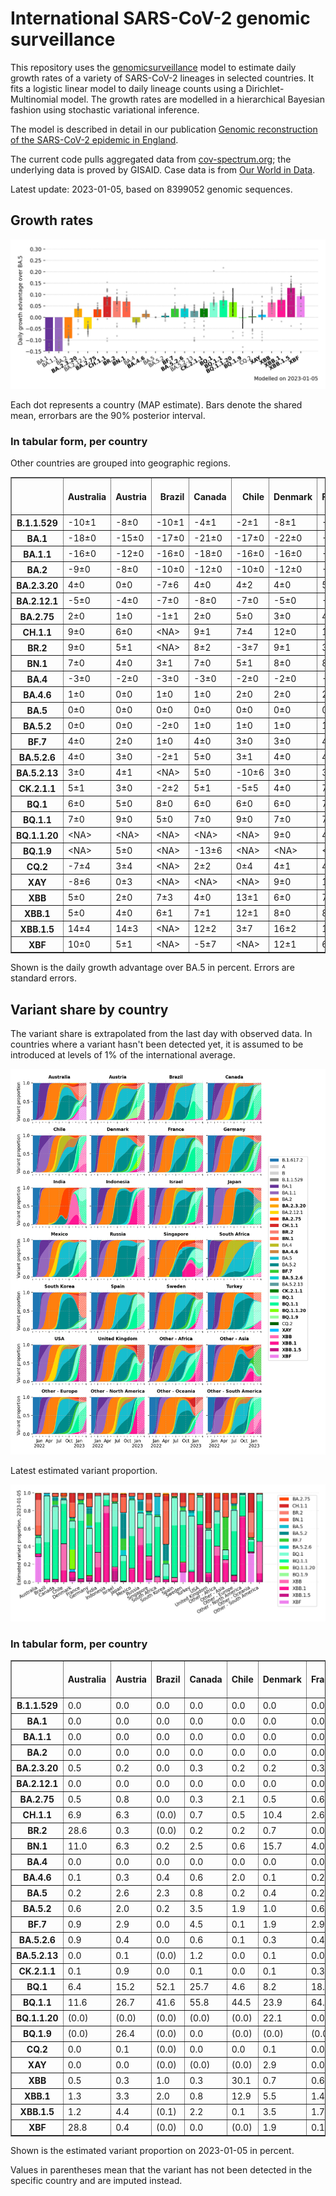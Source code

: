 # International SARS-CoV-2 genomic surveillance

This repository uses the [genomicsurveillance](https://github.com/gerstung-lab/genomicsurveillance) model to estimate daily growth rates of a variety of SARS-CoV-2 lineages in selected countries. It fits a logistic linear model to daily lineage counts using a Dirichlet-Multinomial model. The growth rates are modelled in a hierarchical Bayesian fashion using stochastic variational inference. 

The model is described in detail in our publication [Genomic reconstruction of the SARS-CoV-2 epidemic in England](https://www.nature.com/articles/s41586-021-04069-y).

The current code pulls aggregated data from [cov-spectrum.org](cov-spectrum.org); the underlying data is proved by GISAID. Case data is from [Our World in Data](https://ourworldindata.org/explorers/coronavirus-data-explorer).

Latest update: 2023-01-05, based on 8399052 genomic sequences.

## Growth rates
![Growth rates](plots/growth-rate-latest.png)

Each dot represents a country (MAP estimate). Bars denote the shared mean, errorbars are the 90% posterior interval.

### In tabular form, per country

Other countries are grouped into geographic regions.

<small><table border="1" class="dataframe">
  <thead>
    <tr style="text-align: right;">
      <th></th>
      <th>Australia</th>
      <th>Austria</th>
      <th>Brazil</th>
      <th>Canada</th>
      <th>Chile</th>
      <th>Denmark</th>
      <th>France</th>
      <th>Germany</th>
      <th>India</th>
      <th>Indonesia</th>
      <th>Israel</th>
      <th>Japan</th>
      <th>Mexico</th>
      <th>Other - Africa</th>
      <th>Other - Asia</th>
      <th>Other - Europe</th>
      <th>Other - North America</th>
      <th>Other - Oceania</th>
      <th>Other - South America</th>
      <th>Russia</th>
      <th>Singapore</th>
      <th>South Africa</th>
      <th>South Korea</th>
      <th>Spain</th>
      <th>Sweden</th>
      <th>Turkey</th>
      <th>USA</th>
      <th>United Kingdom</th>
    </tr>
  </thead>
  <tbody>
    <tr>
      <th>B.1.1.529</th>
      <td>-10±1</td>
      <td>-8±0</td>
      <td>-10±1</td>
      <td>-4±1</td>
      <td>-2±1</td>
      <td>-8±1</td>
      <td>-9±1</td>
      <td>-5±0</td>
      <td>-4±0</td>
      <td>-7±1</td>
      <td>-5±1</td>
      <td>-3±1</td>
      <td>-3±1</td>
      <td>-7±0</td>
      <td>-4±0</td>
      <td>-15±0</td>
      <td>-16±1</td>
      <td>-9±1</td>
      <td>-9±1</td>
      <td>-11±1</td>
      <td>-4±1</td>
      <td>-9±0</td>
      <td>-1±1</td>
      <td>-5±1</td>
      <td>-8±0</td>
      <td>-13±1</td>
      <td>-3±0</td>
      <td>-11±0</td>
    </tr>
    <tr>
      <th>BA.1</th>
      <td>-18±0</td>
      <td>-15±0</td>
      <td>-17±0</td>
      <td>-21±0</td>
      <td>-17±0</td>
      <td>-22±0</td>
      <td>-19±0</td>
      <td>-20±0</td>
      <td>-13±0</td>
      <td>-15±0</td>
      <td>-21±0</td>
      <td>-22±0</td>
      <td>-16±0</td>
      <td>-14±0</td>
      <td>-12±0</td>
      <td>-19±0</td>
      <td>-20±0</td>
      <td>-21±0</td>
      <td>-16±0</td>
      <td>-17±0</td>
      <td>-16±0</td>
      <td>-15±0</td>
      <td>-21±0</td>
      <td>-19±0</td>
      <td>-20±0</td>
      <td>-21±0</td>
      <td>-20±0</td>
      <td>-22±0</td>
    </tr>
    <tr>
      <th>BA.1.1</th>
      <td>-16±0</td>
      <td>-12±0</td>
      <td>-16±0</td>
      <td>-18±0</td>
      <td>-16±0</td>
      <td>-16±0</td>
      <td>-17±0</td>
      <td>-17±0</td>
      <td>-11±0</td>
      <td>-16±0</td>
      <td>-18±0</td>
      <td>-19±0</td>
      <td>-15±0</td>
      <td>-13±0</td>
      <td>-10±0</td>
      <td>-16±0</td>
      <td>-18±0</td>
      <td>-13±0</td>
      <td>-16±0</td>
      <td>-16±0</td>
      <td>-9±0</td>
      <td>-14±0</td>
      <td>-17±0</td>
      <td>-16±0</td>
      <td>-17±0</td>
      <td>-16±0</td>
      <td>-18±0</td>
      <td>-18±0</td>
    </tr>
    <tr>
      <th>BA.2</th>
      <td>-9±0</td>
      <td>-8±0</td>
      <td>-10±0</td>
      <td>-12±0</td>
      <td>-10±0</td>
      <td>-12±0</td>
      <td>-9±0</td>
      <td>-10±0</td>
      <td>-4±0</td>
      <td>-8±0</td>
      <td>-10±0</td>
      <td>-11±0</td>
      <td>-9±0</td>
      <td>-7±0</td>
      <td>-5±0</td>
      <td>-10±0</td>
      <td>-12±0</td>
      <td>-9±0</td>
      <td>-9±0</td>
      <td>-10±0</td>
      <td>-4±0</td>
      <td>-8±0</td>
      <td>-9±0</td>
      <td>-8±0</td>
      <td>-12±0</td>
      <td>-8±0</td>
      <td>-10±0</td>
      <td>-10±0</td>
    </tr>
    <tr>
      <th>BA.2.3.20</th>
      <td>4±0</td>
      <td>0±0</td>
      <td>-7±6</td>
      <td>4±0</td>
      <td>4±2</td>
      <td>4±0</td>
      <td>5±0</td>
      <td>4±0</td>
      <td>3±7</td>
      <td>6±1</td>
      <td>5±0</td>
      <td>3±0</td>
      <td>&lt;NA&gt;</td>
      <td>-1±4</td>
      <td>4±0</td>
      <td>5±0</td>
      <td>2±1</td>
      <td>4±1</td>
      <td>-2±2</td>
      <td>1±2</td>
      <td>3±0</td>
      <td>-5±4</td>
      <td>4±0</td>
      <td>6±1</td>
      <td>4±1</td>
      <td>-16±7</td>
      <td>5±0</td>
      <td>5±0</td>
    </tr>
    <tr>
      <th>BA.2.12.1</th>
      <td>-5±0</td>
      <td>-4±0</td>
      <td>-7±0</td>
      <td>-8±0</td>
      <td>-7±0</td>
      <td>-5±0</td>
      <td>-4±0</td>
      <td>-4±0</td>
      <td>-5±0</td>
      <td>-5±0</td>
      <td>-6±0</td>
      <td>-8±0</td>
      <td>-6±0</td>
      <td>-4±0</td>
      <td>-3±0</td>
      <td>-4±0</td>
      <td>-7±0</td>
      <td>-6±0</td>
      <td>-6±0</td>
      <td>-7±1</td>
      <td>-2±0</td>
      <td>-2±1</td>
      <td>-5±0</td>
      <td>-3±0</td>
      <td>-6±0</td>
      <td>-4±0</td>
      <td>-7±0</td>
      <td>-4±0</td>
    </tr>
    <tr>
      <th>BA.2.75</th>
      <td>2±0</td>
      <td>1±0</td>
      <td>-1±1</td>
      <td>2±0</td>
      <td>5±0</td>
      <td>3±0</td>
      <td>4±0</td>
      <td>4±0</td>
      <td>4±0</td>
      <td>6±0</td>
      <td>4±0</td>
      <td>2±0</td>
      <td>3±1</td>
      <td>5±0</td>
      <td>3±0</td>
      <td>4±0</td>
      <td>3±1</td>
      <td>2±0</td>
      <td>4±0</td>
      <td>1±0</td>
      <td>2±0</td>
      <td>-1±1</td>
      <td>3±0</td>
      <td>6±0</td>
      <td>4±0</td>
      <td>4±0</td>
      <td>3±0</td>
      <td>4±0</td>
    </tr>
    <tr>
      <th>CH.1.1</th>
      <td>9±0</td>
      <td>6±0</td>
      <td>&lt;NA&gt;</td>
      <td>9±1</td>
      <td>7±4</td>
      <td>12±0</td>
      <td>12±1</td>
      <td>11±1</td>
      <td>15±1</td>
      <td>12±2</td>
      <td>11±1</td>
      <td>6±0</td>
      <td>7±4</td>
      <td>6±5</td>
      <td>9±0</td>
      <td>9±0</td>
      <td>-1±7</td>
      <td>9±1</td>
      <td>2±4</td>
      <td>6±4</td>
      <td>8±1</td>
      <td>-9±6</td>
      <td>8±1</td>
      <td>13±3</td>
      <td>12±1</td>
      <td>-10±8</td>
      <td>9±0</td>
      <td>12±0</td>
    </tr>
    <tr>
      <th>BR.2</th>
      <td>9±0</td>
      <td>5±1</td>
      <td>&lt;NA&gt;</td>
      <td>8±2</td>
      <td>-3±7</td>
      <td>9±1</td>
      <td>3±4</td>
      <td>7±2</td>
      <td>10±4</td>
      <td>-4±8</td>
      <td>-8±8</td>
      <td>6±1</td>
      <td>&lt;NA&gt;</td>
      <td>&lt;NA&gt;</td>
      <td>11±3</td>
      <td>7±2</td>
      <td>&lt;NA&gt;</td>
      <td>12±1</td>
      <td>&lt;NA&gt;</td>
      <td>&lt;NA&gt;</td>
      <td>9±1</td>
      <td>&lt;NA&gt;</td>
      <td>4±2</td>
      <td>-4±8</td>
      <td>&lt;NA&gt;</td>
      <td>&lt;NA&gt;</td>
      <td>8±1</td>
      <td>9±1</td>
    </tr>
    <tr>
      <th>BN.1</th>
      <td>7±0</td>
      <td>4±0</td>
      <td>3±1</td>
      <td>7±0</td>
      <td>5±1</td>
      <td>8±0</td>
      <td>8±0</td>
      <td>7±0</td>
      <td>11±0</td>
      <td>10±0</td>
      <td>7±0</td>
      <td>6±0</td>
      <td>5±1</td>
      <td>6±0</td>
      <td>7±0</td>
      <td>7±0</td>
      <td>5±1</td>
      <td>8±1</td>
      <td>8±1</td>
      <td>6±1</td>
      <td>5±0</td>
      <td>4±2</td>
      <td>7±0</td>
      <td>9±1</td>
      <td>8±0</td>
      <td>8±1</td>
      <td>7±0</td>
      <td>7±0</td>
    </tr>
    <tr>
      <th>BA.4</th>
      <td>-3±0</td>
      <td>-2±0</td>
      <td>-3±0</td>
      <td>-3±0</td>
      <td>-2±0</td>
      <td>-2±0</td>
      <td>-1±0</td>
      <td>-2±0</td>
      <td>-3±0</td>
      <td>-2±0</td>
      <td>-2±0</td>
      <td>-4±0</td>
      <td>-2±0</td>
      <td>-2±0</td>
      <td>-2±0</td>
      <td>-2±0</td>
      <td>-2±0</td>
      <td>-3±0</td>
      <td>-3±0</td>
      <td>-4±1</td>
      <td>-2±0</td>
      <td>-2±0</td>
      <td>-3±0</td>
      <td>-1±0</td>
      <td>-2±0</td>
      <td>-2±0</td>
      <td>-2±0</td>
      <td>-2±0</td>
    </tr>
    <tr>
      <th>BA.4.6</th>
      <td>1±0</td>
      <td>0±0</td>
      <td>1±0</td>
      <td>1±0</td>
      <td>2±0</td>
      <td>2±0</td>
      <td>2±0</td>
      <td>2±0</td>
      <td>3±1</td>
      <td>3±0</td>
      <td>2±0</td>
      <td>1±0</td>
      <td>2±0</td>
      <td>2±0</td>
      <td>2±0</td>
      <td>2±0</td>
      <td>0±0</td>
      <td>1±0</td>
      <td>1±0</td>
      <td>0±1</td>
      <td>1±1</td>
      <td>0±0</td>
      <td>1±0</td>
      <td>3±0</td>
      <td>2±0</td>
      <td>2±1</td>
      <td>1±0</td>
      <td>1±0</td>
    </tr>
    <tr>
      <th>BA.5</th>
      <td>0±0</td>
      <td>0±0</td>
      <td>0±0</td>
      <td>0±0</td>
      <td>0±0</td>
      <td>0±0</td>
      <td>0±0</td>
      <td>0±0</td>
      <td>0±0</td>
      <td>0±0</td>
      <td>0±0</td>
      <td>0±0</td>
      <td>0±0</td>
      <td>0±0</td>
      <td>0±0</td>
      <td>0±0</td>
      <td>0±0</td>
      <td>0±0</td>
      <td>0±0</td>
      <td>0±0</td>
      <td>0±0</td>
      <td>0±0</td>
      <td>0±0</td>
      <td>0±0</td>
      <td>0±0</td>
      <td>0±0</td>
      <td>0±0</td>
      <td>0±0</td>
    </tr>
    <tr>
      <th>BA.5.2</th>
      <td>0±0</td>
      <td>0±0</td>
      <td>-2±0</td>
      <td>1±0</td>
      <td>1±0</td>
      <td>1±0</td>
      <td>1±0</td>
      <td>1±0</td>
      <td>0±0</td>
      <td>1±0</td>
      <td>0±0</td>
      <td>1±0</td>
      <td>0±0</td>
      <td>0±0</td>
      <td>0±0</td>
      <td>1±0</td>
      <td>1±0</td>
      <td>0±0</td>
      <td>1±0</td>
      <td>0±0</td>
      <td>1±0</td>
      <td>-1±0</td>
      <td>2±0</td>
      <td>1±0</td>
      <td>1±0</td>
      <td>1±0</td>
      <td>1±0</td>
      <td>1±0</td>
    </tr>
    <tr>
      <th>BF.7</th>
      <td>4±0</td>
      <td>2±0</td>
      <td>1±0</td>
      <td>4±0</td>
      <td>3±0</td>
      <td>3±0</td>
      <td>4±0</td>
      <td>4±0</td>
      <td>10±1</td>
      <td>4±1</td>
      <td>4±0</td>
      <td>5±0</td>
      <td>4±0</td>
      <td>2±1</td>
      <td>13±0</td>
      <td>3±0</td>
      <td>3±0</td>
      <td>5±0</td>
      <td>3±0</td>
      <td>1±0</td>
      <td>6±1</td>
      <td>2±1</td>
      <td>5±0</td>
      <td>4±0</td>
      <td>3±0</td>
      <td>2±1</td>
      <td>4±0</td>
      <td>3±0</td>
    </tr>
    <tr>
      <th>BA.5.2.6</th>
      <td>4±0</td>
      <td>3±0</td>
      <td>-2±1</td>
      <td>5±0</td>
      <td>3±1</td>
      <td>4±0</td>
      <td>4±0</td>
      <td>4±0</td>
      <td>5±1</td>
      <td>5±0</td>
      <td>4±0</td>
      <td>5±0</td>
      <td>-5±3</td>
      <td>4±0</td>
      <td>3±0</td>
      <td>4±0</td>
      <td>1±1</td>
      <td>4±1</td>
      <td>0±2</td>
      <td>3±0</td>
      <td>3±0</td>
      <td>0±0</td>
      <td>4±0</td>
      <td>5±1</td>
      <td>4±0</td>
      <td>4±0</td>
      <td>4±0</td>
      <td>4±0</td>
    </tr>
    <tr>
      <th>BA.5.2.13</th>
      <td>3±0</td>
      <td>4±1</td>
      <td>&lt;NA&gt;</td>
      <td>5±0</td>
      <td>-10±6</td>
      <td>3±0</td>
      <td>3±1</td>
      <td>5±0</td>
      <td>&lt;NA&gt;</td>
      <td>2±1</td>
      <td>5±1</td>
      <td>-10±5</td>
      <td>1±2</td>
      <td>1±2</td>
      <td>5±1</td>
      <td>4±0</td>
      <td>-1±2</td>
      <td>-5±3</td>
      <td>-10±5</td>
      <td>2±2</td>
      <td>3±2</td>
      <td>-9±5</td>
      <td>-2±2</td>
      <td>3±1</td>
      <td>3±1</td>
      <td>1±2</td>
      <td>4±0</td>
      <td>4±0</td>
    </tr>
    <tr>
      <th>CK.2.1.1</th>
      <td>5±1</td>
      <td>3±0</td>
      <td>-2±2</td>
      <td>5±1</td>
      <td>-5±5</td>
      <td>4±0</td>
      <td>7±1</td>
      <td>4±0</td>
      <td>&lt;NA&gt;</td>
      <td>&lt;NA&gt;</td>
      <td>5±1</td>
      <td>2±2</td>
      <td>1±1</td>
      <td>&lt;NA&gt;</td>
      <td>0±3</td>
      <td>5±0</td>
      <td>&lt;NA&gt;</td>
      <td>4±2</td>
      <td>-4±4</td>
      <td>-4±4</td>
      <td>4±2</td>
      <td>-8±4</td>
      <td>1±2</td>
      <td>6±1</td>
      <td>6±1</td>
      <td>&lt;NA&gt;</td>
      <td>5±0</td>
      <td>6±0</td>
    </tr>
    <tr>
      <th>BQ.1</th>
      <td>6±0</td>
      <td>5±0</td>
      <td>8±0</td>
      <td>6±0</td>
      <td>6±0</td>
      <td>6±0</td>
      <td>7±0</td>
      <td>6±0</td>
      <td>20±1</td>
      <td>11±0</td>
      <td>8±0</td>
      <td>6±0</td>
      <td>7±0</td>
      <td>5±0</td>
      <td>8±0</td>
      <td>6±0</td>
      <td>5±0</td>
      <td>6±0</td>
      <td>9±0</td>
      <td>7±1</td>
      <td>7±0</td>
      <td>3±0</td>
      <td>6±0</td>
      <td>9±0</td>
      <td>6±0</td>
      <td>7±1</td>
      <td>7±0</td>
      <td>6±0</td>
    </tr>
    <tr>
      <th>BQ.1.1</th>
      <td>7±0</td>
      <td>9±0</td>
      <td>5±0</td>
      <td>7±0</td>
      <td>9±0</td>
      <td>7±0</td>
      <td>7±0</td>
      <td>7±0</td>
      <td>22±1</td>
      <td>11±0</td>
      <td>8±0</td>
      <td>6±0</td>
      <td>8±0</td>
      <td>6±0</td>
      <td>8±0</td>
      <td>7±0</td>
      <td>8±0</td>
      <td>8±1</td>
      <td>11±0</td>
      <td>5±1</td>
      <td>7±0</td>
      <td>5±0</td>
      <td>5±0</td>
      <td>10±0</td>
      <td>9±0</td>
      <td>4±1</td>
      <td>8±0</td>
      <td>8±0</td>
    </tr>
    <tr>
      <th>BQ.1.1.20</th>
      <td>&lt;NA&gt;</td>
      <td>&lt;NA&gt;</td>
      <td>&lt;NA&gt;</td>
      <td>&lt;NA&gt;</td>
      <td>&lt;NA&gt;</td>
      <td>9±0</td>
      <td>4±4</td>
      <td>10±2</td>
      <td>&lt;NA&gt;</td>
      <td>&lt;NA&gt;</td>
      <td>-6±7</td>
      <td>&lt;NA&gt;</td>
      <td>&lt;NA&gt;</td>
      <td>&lt;NA&gt;</td>
      <td>&lt;NA&gt;</td>
      <td>2±5</td>
      <td>&lt;NA&gt;</td>
      <td>&lt;NA&gt;</td>
      <td>&lt;NA&gt;</td>
      <td>&lt;NA&gt;</td>
      <td>&lt;NA&gt;</td>
      <td>&lt;NA&gt;</td>
      <td>&lt;NA&gt;</td>
      <td>&lt;NA&gt;</td>
      <td>11±2</td>
      <td>&lt;NA&gt;</td>
      <td>-9±6</td>
      <td>&lt;NA&gt;</td>
    </tr>
    <tr>
      <th>BQ.1.9</th>
      <td>&lt;NA&gt;</td>
      <td>5±0</td>
      <td>&lt;NA&gt;</td>
      <td>-13±6</td>
      <td>&lt;NA&gt;</td>
      <td>&lt;NA&gt;</td>
      <td>&lt;NA&gt;</td>
      <td>&lt;NA&gt;</td>
      <td>-1±5</td>
      <td>&lt;NA&gt;</td>
      <td>-7±4</td>
      <td>&lt;NA&gt;</td>
      <td>&lt;NA&gt;</td>
      <td>&lt;NA&gt;</td>
      <td>&lt;NA&gt;</td>
      <td>-8±5</td>
      <td>&lt;NA&gt;</td>
      <td>&lt;NA&gt;</td>
      <td>-2±4</td>
      <td>&lt;NA&gt;</td>
      <td>&lt;NA&gt;</td>
      <td>&lt;NA&gt;</td>
      <td>4±2</td>
      <td>&lt;NA&gt;</td>
      <td>&lt;NA&gt;</td>
      <td>&lt;NA&gt;</td>
      <td>4±1</td>
      <td>&lt;NA&gt;</td>
    </tr>
    <tr>
      <th>CQ.2</th>
      <td>-7±4</td>
      <td>3±4</td>
      <td>&lt;NA&gt;</td>
      <td>2±2</td>
      <td>0±4</td>
      <td>4±1</td>
      <td>4±2</td>
      <td>-6±5</td>
      <td>&lt;NA&gt;</td>
      <td>&lt;NA&gt;</td>
      <td>-1±3</td>
      <td>4±1</td>
      <td>-3±5</td>
      <td>&lt;NA&gt;</td>
      <td>&lt;NA&gt;</td>
      <td>6±2</td>
      <td>-6±4</td>
      <td>&lt;NA&gt;</td>
      <td>&lt;NA&gt;</td>
      <td>&lt;NA&gt;</td>
      <td>0±4</td>
      <td>-5±5</td>
      <td>-5±4</td>
      <td>&lt;NA&gt;</td>
      <td>&lt;NA&gt;</td>
      <td>&lt;NA&gt;</td>
      <td>7±0</td>
      <td>-9±5</td>
    </tr>
    <tr>
      <th>XAY</th>
      <td>-8±6</td>
      <td>0±3</td>
      <td>&lt;NA&gt;</td>
      <td>&lt;NA&gt;</td>
      <td>&lt;NA&gt;</td>
      <td>9±0</td>
      <td>1±4</td>
      <td>7±2</td>
      <td>&lt;NA&gt;</td>
      <td>&lt;NA&gt;</td>
      <td>-10±5</td>
      <td>&lt;NA&gt;</td>
      <td>&lt;NA&gt;</td>
      <td>&lt;NA&gt;</td>
      <td>&lt;NA&gt;</td>
      <td>9±3</td>
      <td>&lt;NA&gt;</td>
      <td>&lt;NA&gt;</td>
      <td>&lt;NA&gt;</td>
      <td>&lt;NA&gt;</td>
      <td>&lt;NA&gt;</td>
      <td>0±1</td>
      <td>-9±6</td>
      <td>&lt;NA&gt;</td>
      <td>-6±4</td>
      <td>&lt;NA&gt;</td>
      <td>3±2</td>
      <td>5±2</td>
    </tr>
    <tr>
      <th>XBB</th>
      <td>5±0</td>
      <td>2±0</td>
      <td>7±3</td>
      <td>4±0</td>
      <td>13±1</td>
      <td>6±0</td>
      <td>7±0</td>
      <td>6±0</td>
      <td>13±0</td>
      <td>12±0</td>
      <td>7±0</td>
      <td>3±0</td>
      <td>6±3</td>
      <td>8±1</td>
      <td>5±0</td>
      <td>6±0</td>
      <td>7±1</td>
      <td>5±1</td>
      <td>11±0</td>
      <td>9±1</td>
      <td>4±0</td>
      <td>5±2</td>
      <td>4±1</td>
      <td>12±1</td>
      <td>7±1</td>
      <td>-1±5</td>
      <td>7±0</td>
      <td>8±0</td>
    </tr>
    <tr>
      <th>XBB.1</th>
      <td>5±0</td>
      <td>4±0</td>
      <td>6±1</td>
      <td>7±1</td>
      <td>12±1</td>
      <td>8±0</td>
      <td>8±0</td>
      <td>7±0</td>
      <td>15±0</td>
      <td>14±0</td>
      <td>7±0</td>
      <td>3±0</td>
      <td>10±1</td>
      <td>10±1</td>
      <td>7±0</td>
      <td>7±0</td>
      <td>10±0</td>
      <td>6±1</td>
      <td>13±1</td>
      <td>9±1</td>
      <td>4±0</td>
      <td>-2±3</td>
      <td>4±0</td>
      <td>11±1</td>
      <td>9±0</td>
      <td>8±3</td>
      <td>8±0</td>
      <td>8±0</td>
    </tr>
    <tr>
      <th>XBB.1.5</th>
      <td>14±4</td>
      <td>14±3</td>
      <td>&lt;NA&gt;</td>
      <td>12±2</td>
      <td>3±7</td>
      <td>16±2</td>
      <td>13±2</td>
      <td>15±2</td>
      <td>18±2</td>
      <td>&lt;NA&gt;</td>
      <td>16±2</td>
      <td>-4±8</td>
      <td>&lt;NA&gt;</td>
      <td>&lt;NA&gt;</td>
      <td>11±6</td>
      <td>13±1</td>
      <td>11±5</td>
      <td>&lt;NA&gt;</td>
      <td>14±5</td>
      <td>&lt;NA&gt;</td>
      <td>8±6</td>
      <td>&lt;NA&gt;</td>
      <td>9±3</td>
      <td>2±6</td>
      <td>9±3</td>
      <td>&lt;NA&gt;</td>
      <td>18±0</td>
      <td>17±2</td>
    </tr>
    <tr>
      <th>XBF</th>
      <td>10±0</td>
      <td>5±1</td>
      <td>&lt;NA&gt;</td>
      <td>-5±7</td>
      <td>&lt;NA&gt;</td>
      <td>12±1</td>
      <td>6±4</td>
      <td>12±3</td>
      <td>5±3</td>
      <td>&lt;NA&gt;</td>
      <td>11±3</td>
      <td>3±2</td>
      <td>&lt;NA&gt;</td>
      <td>&lt;NA&gt;</td>
      <td>-3±6</td>
      <td>11±1</td>
      <td>&lt;NA&gt;</td>
      <td>13±1</td>
      <td>&lt;NA&gt;</td>
      <td>&lt;NA&gt;</td>
      <td>9±1</td>
      <td>&lt;NA&gt;</td>
      <td>1±3</td>
      <td>11±3</td>
      <td>15±1</td>
      <td>&lt;NA&gt;</td>
      <td>9±1</td>
      <td>11±1</td>
    </tr>
  </tbody>
</table></small>

Shown is the daily growth advantage over BA.5 in percent. Errors are standard errors.

## Variant share by country

The variant share is extrapolated from the last day with observed data. In countries where a variant hasn't been detected yet, it is assumed to be introduced at levels of 1% of the international average. 

![Variant share by country](plots/variant-share-latest.png)

Latest estimated variant proportion.

![Variant share by country](plots/variant-share-bar.png)

### In tabular form, per country

<small><table border="1" class="dataframe">
  <thead>
    <tr style="text-align: right;">
      <th></th>
      <th>Australia</th>
      <th>Austria</th>
      <th>Brazil</th>
      <th>Canada</th>
      <th>Chile</th>
      <th>Denmark</th>
      <th>France</th>
      <th>Germany</th>
      <th>India</th>
      <th>Indonesia</th>
      <th>Israel</th>
      <th>Japan</th>
      <th>Mexico</th>
      <th>Russia</th>
      <th>Singapore</th>
      <th>South Africa</th>
      <th>South Korea</th>
      <th>Spain</th>
      <th>Sweden</th>
      <th>Turkey</th>
      <th>USA</th>
      <th>United Kingdom</th>
      <th>Other - Africa</th>
      <th>Other - Asia</th>
      <th>Other - Europe</th>
      <th>Other - North America</th>
      <th>Other - Oceania</th>
      <th>Other - South America</th>
    </tr>
  </thead>
  <tbody>
    <tr>
      <th>B.1.1.529</th>
      <td>0.0</td>
      <td>0.0</td>
      <td>0.0</td>
      <td>0.0</td>
      <td>0.0</td>
      <td>0.0</td>
      <td>0.0</td>
      <td>0.0</td>
      <td>0.0</td>
      <td>0.0</td>
      <td>0.0</td>
      <td>0.0</td>
      <td>0.0</td>
      <td>0.0</td>
      <td>0.0</td>
      <td>0.0</td>
      <td>0.0</td>
      <td>0.0</td>
      <td>0.0</td>
      <td>0.0</td>
      <td>0.0</td>
      <td>0.0</td>
      <td>0.0</td>
      <td>0.0</td>
      <td>0.0</td>
      <td>0.0</td>
      <td>0.0</td>
      <td>0.0</td>
    </tr>
    <tr>
      <th>BA.1</th>
      <td>0.0</td>
      <td>0.0</td>
      <td>0.0</td>
      <td>0.0</td>
      <td>0.0</td>
      <td>0.0</td>
      <td>0.0</td>
      <td>0.0</td>
      <td>0.0</td>
      <td>0.0</td>
      <td>0.0</td>
      <td>0.0</td>
      <td>0.0</td>
      <td>0.0</td>
      <td>0.0</td>
      <td>0.0</td>
      <td>0.0</td>
      <td>0.0</td>
      <td>0.0</td>
      <td>0.0</td>
      <td>0.0</td>
      <td>0.0</td>
      <td>0.0</td>
      <td>0.0</td>
      <td>0.0</td>
      <td>0.0</td>
      <td>0.0</td>
      <td>0.0</td>
    </tr>
    <tr>
      <th>BA.1.1</th>
      <td>0.0</td>
      <td>0.0</td>
      <td>0.0</td>
      <td>0.0</td>
      <td>0.0</td>
      <td>0.0</td>
      <td>0.0</td>
      <td>0.0</td>
      <td>0.0</td>
      <td>0.0</td>
      <td>0.0</td>
      <td>0.0</td>
      <td>0.0</td>
      <td>0.0</td>
      <td>0.0</td>
      <td>0.0</td>
      <td>0.0</td>
      <td>0.0</td>
      <td>0.0</td>
      <td>0.0</td>
      <td>0.0</td>
      <td>0.0</td>
      <td>0.0</td>
      <td>0.0</td>
      <td>0.0</td>
      <td>0.0</td>
      <td>0.0</td>
      <td>0.0</td>
    </tr>
    <tr>
      <th>BA.2</th>
      <td>0.0</td>
      <td>0.0</td>
      <td>0.0</td>
      <td>0.0</td>
      <td>0.0</td>
      <td>0.0</td>
      <td>0.0</td>
      <td>0.0</td>
      <td>0.0</td>
      <td>0.0</td>
      <td>0.0</td>
      <td>0.0</td>
      <td>0.0</td>
      <td>0.0</td>
      <td>0.0</td>
      <td>0.0</td>
      <td>0.0</td>
      <td>0.0</td>
      <td>0.0</td>
      <td>0.0</td>
      <td>0.0</td>
      <td>0.0</td>
      <td>0.0</td>
      <td>0.0</td>
      <td>0.0</td>
      <td>0.0</td>
      <td>0.0</td>
      <td>0.0</td>
    </tr>
    <tr>
      <th>BA.2.3.20</th>
      <td>0.5</td>
      <td>0.2</td>
      <td>0.0</td>
      <td>0.3</td>
      <td>0.2</td>
      <td>0.2</td>
      <td>0.3</td>
      <td>0.4</td>
      <td>0.1</td>
      <td>0.0</td>
      <td>0.3</td>
      <td>1.1</td>
      <td>(0.0)</td>
      <td>0.1</td>
      <td>0.6</td>
      <td>0.3</td>
      <td>1.5</td>
      <td>0.1</td>
      <td>0.0</td>
      <td>0.8</td>
      <td>0.2</td>
      <td>0.1</td>
      <td>0.0</td>
      <td>0.6</td>
      <td>0.4</td>
      <td>0.0</td>
      <td>0.3</td>
      <td>0.0</td>
    </tr>
    <tr>
      <th>BA.2.12.1</th>
      <td>0.0</td>
      <td>0.0</td>
      <td>0.0</td>
      <td>0.0</td>
      <td>0.0</td>
      <td>0.0</td>
      <td>0.0</td>
      <td>0.0</td>
      <td>0.0</td>
      <td>0.0</td>
      <td>0.0</td>
      <td>0.0</td>
      <td>0.0</td>
      <td>0.0</td>
      <td>0.0</td>
      <td>0.0</td>
      <td>0.0</td>
      <td>0.0</td>
      <td>0.0</td>
      <td>0.0</td>
      <td>0.0</td>
      <td>0.0</td>
      <td>0.0</td>
      <td>0.0</td>
      <td>0.0</td>
      <td>0.0</td>
      <td>0.0</td>
      <td>0.0</td>
    </tr>
    <tr>
      <th>BA.2.75</th>
      <td>0.5</td>
      <td>0.8</td>
      <td>0.0</td>
      <td>0.3</td>
      <td>2.1</td>
      <td>0.5</td>
      <td>0.6</td>
      <td>0.9</td>
      <td>0.0</td>
      <td>0.1</td>
      <td>0.4</td>
      <td>0.6</td>
      <td>0.2</td>
      <td>0.2</td>
      <td>1.3</td>
      <td>0.1</td>
      <td>2.0</td>
      <td>0.7</td>
      <td>0.5</td>
      <td>1.7</td>
      <td>0.1</td>
      <td>0.5</td>
      <td>5.0</td>
      <td>1.2</td>
      <td>0.8</td>
      <td>0.1</td>
      <td>0.2</td>
      <td>0.1</td>
    </tr>
    <tr>
      <th>CH.1.1</th>
      <td>6.9</td>
      <td>6.3</td>
      <td>(0.0)</td>
      <td>0.7</td>
      <td>0.5</td>
      <td>10.4</td>
      <td>2.6</td>
      <td>5.4</td>
      <td>2.0</td>
      <td>0.4</td>
      <td>4.7</td>
      <td>3.3</td>
      <td>1.0</td>
      <td>1.5</td>
      <td>5.5</td>
      <td>0.0</td>
      <td>5.5</td>
      <td>1.3</td>
      <td>10.1</td>
      <td>0.0</td>
      <td>0.5</td>
      <td>33.5</td>
      <td>1.5</td>
      <td>6.6</td>
      <td>4.6</td>
      <td>0.1</td>
      <td>21.5</td>
      <td>0.0</td>
    </tr>
    <tr>
      <th>BR.2</th>
      <td>28.6</td>
      <td>0.3</td>
      <td>(0.0)</td>
      <td>0.2</td>
      <td>0.2</td>
      <td>0.7</td>
      <td>0.0</td>
      <td>0.1</td>
      <td>0.4</td>
      <td>0.0</td>
      <td>0.0</td>
      <td>0.8</td>
      <td>(0.0)</td>
      <td>(0.0)</td>
      <td>4.2</td>
      <td>(0.0)</td>
      <td>0.1</td>
      <td>0.1</td>
      <td>(0.0)</td>
      <td>(0.0)</td>
      <td>0.1</td>
      <td>0.3</td>
      <td>(0.0)</td>
      <td>1.0</td>
      <td>0.1</td>
      <td>(0.0)</td>
      <td>22.3</td>
      <td>(0.0)</td>
    </tr>
    <tr>
      <th>BN.1</th>
      <td>11.0</td>
      <td>6.3</td>
      <td>0.2</td>
      <td>2.5</td>
      <td>0.6</td>
      <td>15.7</td>
      <td>4.0</td>
      <td>8.8</td>
      <td>0.7</td>
      <td>1.4</td>
      <td>4.2</td>
      <td>16.2</td>
      <td>2.5</td>
      <td>5.7</td>
      <td>8.8</td>
      <td>3.4</td>
      <td>48.3</td>
      <td>1.8</td>
      <td>4.7</td>
      <td>17.2</td>
      <td>1.7</td>
      <td>5.1</td>
      <td>13.3</td>
      <td>17.7</td>
      <td>5.9</td>
      <td>0.3</td>
      <td>5.4</td>
      <td>1.0</td>
    </tr>
    <tr>
      <th>BA.4</th>
      <td>0.0</td>
      <td>0.0</td>
      <td>0.0</td>
      <td>0.0</td>
      <td>0.0</td>
      <td>0.0</td>
      <td>0.0</td>
      <td>0.0</td>
      <td>0.0</td>
      <td>0.0</td>
      <td>0.0</td>
      <td>0.0</td>
      <td>0.0</td>
      <td>0.0</td>
      <td>0.0</td>
      <td>0.3</td>
      <td>0.0</td>
      <td>0.0</td>
      <td>0.0</td>
      <td>0.0</td>
      <td>0.0</td>
      <td>0.0</td>
      <td>0.0</td>
      <td>0.0</td>
      <td>0.0</td>
      <td>0.0</td>
      <td>0.0</td>
      <td>0.0</td>
    </tr>
    <tr>
      <th>BA.4.6</th>
      <td>0.1</td>
      <td>0.3</td>
      <td>0.4</td>
      <td>0.6</td>
      <td>2.0</td>
      <td>0.1</td>
      <td>0.2</td>
      <td>0.3</td>
      <td>0.0</td>
      <td>0.0</td>
      <td>0.1</td>
      <td>0.1</td>
      <td>0.2</td>
      <td>0.0</td>
      <td>0.0</td>
      <td>0.4</td>
      <td>0.0</td>
      <td>0.1</td>
      <td>0.1</td>
      <td>0.0</td>
      <td>0.2</td>
      <td>0.1</td>
      <td>0.1</td>
      <td>0.0</td>
      <td>0.2</td>
      <td>0.1</td>
      <td>0.1</td>
      <td>0.1</td>
    </tr>
    <tr>
      <th>BA.5</th>
      <td>0.2</td>
      <td>2.6</td>
      <td>2.3</td>
      <td>0.8</td>
      <td>0.2</td>
      <td>0.4</td>
      <td>0.2</td>
      <td>1.3</td>
      <td>0.0</td>
      <td>0.0</td>
      <td>0.1</td>
      <td>1.2</td>
      <td>1.4</td>
      <td>2.1</td>
      <td>0.1</td>
      <td>19.8</td>
      <td>0.3</td>
      <td>0.1</td>
      <td>0.3</td>
      <td>0.2</td>
      <td>0.2</td>
      <td>0.1</td>
      <td>0.1</td>
      <td>0.0</td>
      <td>0.6</td>
      <td>0.4</td>
      <td>0.2</td>
      <td>0.1</td>
    </tr>
    <tr>
      <th>BA.5.2</th>
      <td>0.6</td>
      <td>2.0</td>
      <td>0.2</td>
      <td>3.5</td>
      <td>1.9</td>
      <td>1.0</td>
      <td>0.6</td>
      <td>6.1</td>
      <td>0.0</td>
      <td>0.0</td>
      <td>0.4</td>
      <td>27.9</td>
      <td>1.5</td>
      <td>9.8</td>
      <td>1.5</td>
      <td>1.0</td>
      <td>18.1</td>
      <td>0.2</td>
      <td>1.0</td>
      <td>2.5</td>
      <td>0.7</td>
      <td>0.5</td>
      <td>0.1</td>
      <td>0.3</td>
      <td>1.9</td>
      <td>0.6</td>
      <td>0.6</td>
      <td>0.1</td>
    </tr>
    <tr>
      <th>BF.7</th>
      <td>0.9</td>
      <td>2.9</td>
      <td>0.0</td>
      <td>4.5</td>
      <td>0.1</td>
      <td>1.9</td>
      <td>2.9</td>
      <td>13.5</td>
      <td>0.0</td>
      <td>0.0</td>
      <td>0.9</td>
      <td>12.8</td>
      <td>0.7</td>
      <td>0.7</td>
      <td>0.9</td>
      <td>0.9</td>
      <td>3.3</td>
      <td>0.6</td>
      <td>2.9</td>
      <td>0.1</td>
      <td>0.7</td>
      <td>0.8</td>
      <td>0.0</td>
      <td>36.0</td>
      <td>3.6</td>
      <td>0.1</td>
      <td>1.3</td>
      <td>0.1</td>
    </tr>
    <tr>
      <th>BA.5.2.6</th>
      <td>0.9</td>
      <td>0.4</td>
      <td>0.0</td>
      <td>0.6</td>
      <td>0.1</td>
      <td>0.3</td>
      <td>0.4</td>
      <td>1.7</td>
      <td>0.0</td>
      <td>0.2</td>
      <td>0.1</td>
      <td>6.3</td>
      <td>0.0</td>
      <td>2.3</td>
      <td>1.1</td>
      <td>0.3</td>
      <td>0.7</td>
      <td>0.1</td>
      <td>0.2</td>
      <td>3.6</td>
      <td>0.3</td>
      <td>0.3</td>
      <td>0.8</td>
      <td>0.3</td>
      <td>0.8</td>
      <td>0.0</td>
      <td>0.2</td>
      <td>0.0</td>
    </tr>
    <tr>
      <th>BA.5.2.13</th>
      <td>0.0</td>
      <td>0.1</td>
      <td>(0.0)</td>
      <td>1.2</td>
      <td>0.0</td>
      <td>0.1</td>
      <td>0.0</td>
      <td>0.9</td>
      <td>(0.0)</td>
      <td>0.0</td>
      <td>0.1</td>
      <td>0.0</td>
      <td>0.0</td>
      <td>0.0</td>
      <td>0.1</td>
      <td>0.0</td>
      <td>0.0</td>
      <td>0.0</td>
      <td>0.0</td>
      <td>0.0</td>
      <td>0.0</td>
      <td>0.3</td>
      <td>0.0</td>
      <td>0.1</td>
      <td>0.2</td>
      <td>0.0</td>
      <td>0.0</td>
      <td>0.0</td>
    </tr>
    <tr>
      <th>CK.2.1.1</th>
      <td>0.1</td>
      <td>0.9</td>
      <td>0.0</td>
      <td>0.1</td>
      <td>0.0</td>
      <td>0.1</td>
      <td>0.3</td>
      <td>0.5</td>
      <td>(0.0)</td>
      <td>(0.0)</td>
      <td>0.1</td>
      <td>0.0</td>
      <td>0.1</td>
      <td>0.0</td>
      <td>0.2</td>
      <td>0.0</td>
      <td>0.0</td>
      <td>0.3</td>
      <td>0.3</td>
      <td>(0.0)</td>
      <td>0.0</td>
      <td>0.1</td>
      <td>(0.0)</td>
      <td>0.0</td>
      <td>0.2</td>
      <td>(0.0)</td>
      <td>0.1</td>
      <td>0.0</td>
    </tr>
    <tr>
      <th>BQ.1</th>
      <td>6.4</td>
      <td>15.2</td>
      <td>52.1</td>
      <td>25.7</td>
      <td>4.6</td>
      <td>8.2</td>
      <td>18.9</td>
      <td>18.2</td>
      <td>29.6</td>
      <td>5.7</td>
      <td>26.1</td>
      <td>5.9</td>
      <td>40.8</td>
      <td>15.3</td>
      <td>32.3</td>
      <td>11.8</td>
      <td>13.5</td>
      <td>31.1</td>
      <td>15.8</td>
      <td>60.1</td>
      <td>15.7</td>
      <td>10.3</td>
      <td>13.4</td>
      <td>5.9</td>
      <td>23.5</td>
      <td>2.0</td>
      <td>2.6</td>
      <td>8.1</td>
    </tr>
    <tr>
      <th>BQ.1.1</th>
      <td>11.6</td>
      <td>26.7</td>
      <td>41.6</td>
      <td>55.8</td>
      <td>44.5</td>
      <td>23.9</td>
      <td>64.9</td>
      <td>33.8</td>
      <td>33.5</td>
      <td>6.7</td>
      <td>45.0</td>
      <td>22.4</td>
      <td>35.6</td>
      <td>1.5</td>
      <td>14.1</td>
      <td>54.8</td>
      <td>3.6</td>
      <td>58.3</td>
      <td>40.8</td>
      <td>2.0</td>
      <td>14.8</td>
      <td>37.6</td>
      <td>25.2</td>
      <td>5.0</td>
      <td>49.1</td>
      <td>22.4</td>
      <td>11.2</td>
      <td>44.9</td>
    </tr>
    <tr>
      <th>BQ.1.1.20</th>
      <td>(0.0)</td>
      <td>(0.0)</td>
      <td>(0.0)</td>
      <td>(0.0)</td>
      <td>(0.0)</td>
      <td>22.1</td>
      <td>0.0</td>
      <td>0.6</td>
      <td>(0.0)</td>
      <td>(0.0)</td>
      <td>0.0</td>
      <td>(0.0)</td>
      <td>(0.0)</td>
      <td>(0.0)</td>
      <td>(0.0)</td>
      <td>(0.0)</td>
      <td>(0.0)</td>
      <td>(0.0)</td>
      <td>0.9</td>
      <td>(0.0)</td>
      <td>0.0</td>
      <td>(0.0)</td>
      <td>(0.0)</td>
      <td>(0.0)</td>
      <td>0.0</td>
      <td>(0.0)</td>
      <td>(0.0)</td>
      <td>(0.0)</td>
    </tr>
    <tr>
      <th>BQ.1.9</th>
      <td>(0.0)</td>
      <td>26.4</td>
      <td>(0.0)</td>
      <td>0.0</td>
      <td>(0.0)</td>
      <td>(0.0)</td>
      <td>(0.0)</td>
      <td>(0.0)</td>
      <td>0.0</td>
      <td>(0.0)</td>
      <td>0.0</td>
      <td>(0.0)</td>
      <td>(0.0)</td>
      <td>(0.0)</td>
      <td>(0.0)</td>
      <td>(0.0)</td>
      <td>0.1</td>
      <td>(0.0)</td>
      <td>(0.0)</td>
      <td>(0.0)</td>
      <td>0.0</td>
      <td>(0.0)</td>
      <td>(0.0)</td>
      <td>(0.0)</td>
      <td>0.0</td>
      <td>(0.0)</td>
      <td>(0.0)</td>
      <td>0.0</td>
    </tr>
    <tr>
      <th>CQ.2</th>
      <td>0.0</td>
      <td>0.1</td>
      <td>(0.0)</td>
      <td>0.0</td>
      <td>0.0</td>
      <td>0.1</td>
      <td>0.0</td>
      <td>0.0</td>
      <td>(0.0)</td>
      <td>(0.0)</td>
      <td>0.0</td>
      <td>0.5</td>
      <td>0.0</td>
      <td>(0.0)</td>
      <td>0.0</td>
      <td>0.3</td>
      <td>0.0</td>
      <td>(0.0)</td>
      <td>(0.0)</td>
      <td>(0.0)</td>
      <td>0.2</td>
      <td>0.0</td>
      <td>(0.0)</td>
      <td>(0.0)</td>
      <td>0.1</td>
      <td>0.0</td>
      <td>(0.0)</td>
      <td>(0.0)</td>
    </tr>
    <tr>
      <th>XAY</th>
      <td>0.0</td>
      <td>0.0</td>
      <td>(0.0)</td>
      <td>(0.0)</td>
      <td>(0.0)</td>
      <td>2.9</td>
      <td>0.0</td>
      <td>0.2</td>
      <td>(0.0)</td>
      <td>(0.0)</td>
      <td>0.0</td>
      <td>(0.0)</td>
      <td>(0.0)</td>
      <td>(0.0)</td>
      <td>(0.0)</td>
      <td>0.7</td>
      <td>0.0</td>
      <td>(0.0)</td>
      <td>0.0</td>
      <td>(0.0)</td>
      <td>0.0</td>
      <td>0.0</td>
      <td>(0.0)</td>
      <td>(0.0)</td>
      <td>0.2</td>
      <td>(0.0)</td>
      <td>(0.0)</td>
      <td>(0.0)</td>
    </tr>
    <tr>
      <th>XBB</th>
      <td>0.5</td>
      <td>0.3</td>
      <td>1.0</td>
      <td>0.3</td>
      <td>30.1</td>
      <td>0.7</td>
      <td>0.6</td>
      <td>0.6</td>
      <td>17.1</td>
      <td>8.0</td>
      <td>1.6</td>
      <td>0.2</td>
      <td>1.4</td>
      <td>19.1</td>
      <td>5.2</td>
      <td>5.6</td>
      <td>0.4</td>
      <td>3.1</td>
      <td>0.8</td>
      <td>0.1</td>
      <td>0.8</td>
      <td>1.5</td>
      <td>10.7</td>
      <td>3.7</td>
      <td>0.6</td>
      <td>1.0</td>
      <td>0.2</td>
      <td>35.8</td>
    </tr>
    <tr>
      <th>XBB.1</th>
      <td>1.3</td>
      <td>3.3</td>
      <td>2.0</td>
      <td>0.8</td>
      <td>12.9</td>
      <td>5.5</td>
      <td>1.4</td>
      <td>1.7</td>
      <td>15.1</td>
      <td>77.4</td>
      <td>3.0</td>
      <td>0.5</td>
      <td>14.3</td>
      <td>41.5</td>
      <td>20.3</td>
      <td>0.4</td>
      <td>1.1</td>
      <td>1.8</td>
      <td>10.2</td>
      <td>11.6</td>
      <td>2.5</td>
      <td>3.1</td>
      <td>29.4</td>
      <td>20.6</td>
      <td>4.4</td>
      <td>71.2</td>
      <td>1.0</td>
      <td>7.0</td>
    </tr>
    <tr>
      <th>XBB.1.5</th>
      <td>1.2</td>
      <td>4.4</td>
      <td>(0.1)</td>
      <td>2.2</td>
      <td>0.1</td>
      <td>3.5</td>
      <td>1.7</td>
      <td>3.9</td>
      <td>1.4</td>
      <td>(0.0)</td>
      <td>11.3</td>
      <td>0.0</td>
      <td>(0.1)</td>
      <td>(0.1)</td>
      <td>0.6</td>
      <td>(0.1)</td>
      <td>1.5</td>
      <td>0.0</td>
      <td>0.2</td>
      <td>(0.0)</td>
      <td>61.1</td>
      <td>5.5</td>
      <td>(0.3)</td>
      <td>0.9</td>
      <td>1.7</td>
      <td>1.7</td>
      <td>(0.1)</td>
      <td>2.8</td>
    </tr>
    <tr>
      <th>XBF</th>
      <td>28.8</td>
      <td>0.4</td>
      <td>(0.0)</td>
      <td>0.0</td>
      <td>(0.0)</td>
      <td>1.9</td>
      <td>0.1</td>
      <td>1.1</td>
      <td>0.0</td>
      <td>(0.0)</td>
      <td>1.3</td>
      <td>0.1</td>
      <td>(0.0)</td>
      <td>(0.0)</td>
      <td>3.1</td>
      <td>(0.0)</td>
      <td>0.0</td>
      <td>0.4</td>
      <td>11.2</td>
      <td>(0.0)</td>
      <td>0.1</td>
      <td>0.3</td>
      <td>(0.1)</td>
      <td>0.0</td>
      <td>0.9</td>
      <td>(0.0)</td>
      <td>32.7</td>
      <td>(0.0)</td>
    </tr>
  </tbody>
</table></small>

Shown is the estimated variant proportion on 2023-01-05 in percent. 

Values in parentheses mean that the variant has not been detected in the specific country and are imputed instead.
